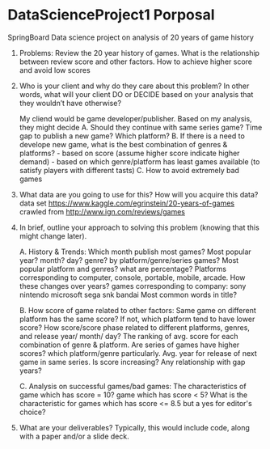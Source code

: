 # DataScienceProject1 Porposal
SpringBoard Data science project on analysis of 20 years of game history


1. Problems: Review the 20 year history of games.
   What is the relationship between review score and other factors. 
   How to achieve higher score and avoid low scores   

2. Who is your client and why do they care about this problem? 
   In other words, what will your client DO or DECIDE based on your analysis that they wouldn’t have otherwise?

   My cliend would be game developer/publisher. 
   Based on my analysis, they might decide 
      A. Should they continue with same series game? Time gap to publish a new game? Which platform?
      B. If there is a need to develope new game, what is the best combination of genres & platforms? 
          - based on score (assume higher score indicate higher demand)
          - based on which genre/platform has least games available (to satisfy players with different tasts)
      C. How to avoid extremely bad games

3. What data are you going to use for this? How will you acquire this data?
   data set https://www.kaggle.com/egrinstein/20-years-of-games
   crawled from http://www.ign.com/reviews/games

4. In brief, outline your approach to solving this problem (knowing that this might change later).

   A. History & Trends: 
      Which month publish most games? 
      Most popular year? month? day? genre? by platform/genre/series games?
      Most popular platform and genres?  what are percentage?
      Platforms corresponding to computer, console, portable, mobile, arcade. How these changes over years?
      games corresponding to company: sony nintendo microsoft sega snk bandai 
      Most common words in title?


   B. How score of game related to other factors:
      Same game on different platform has the same score? If not, which platform tend to have lower score?
      How score/score phase related to different platforms, genres, and release year/ month/ day? 
      The ranking of avg. score for each combination of genre & platform.
      Are series of games have higher scores? which platform/genre particularly. 
      Avg. year for release of next game in same series. Is score increasing? Any relationship with gap years? 

   C. Analysis on successful games/bad games: 
      The characteristics of game which has score = 10? game which has score < 5?
      What is the characteristic for games which has score <= 8.5 but a yes for editor's choice? 
   
5. What are your deliverables? Typically, this would include code, along with a paper and/or a slide deck.   
